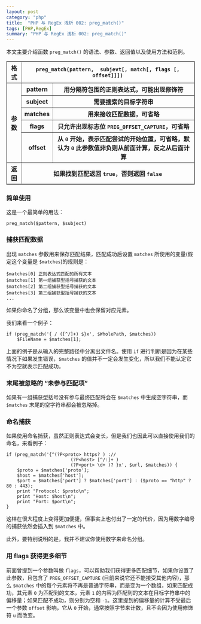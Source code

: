 ```yaml
---
layout: post
category: "php"
title:  "PHP 与 RegEx 浅析 002: preg_match()"
tags: [PHP,RegEx]
summary: "PHP 与 RegEx 浅析 002: preg_match()"
---
```

本文主要介绍函数 `preg_match()` 的语法、参数、返回值以及使用方法和范例。  
  
<table border="1" class="table table-bordered table-striped table-condensed">
<tr>
<th>格式</th>
<th colspan="2"><code>preg_match(pattern,  subjevt[, match[, flags [, offset]]])</code></th>
</tr>
<tr><th rowspan="5">参数</th>
<th>pattern</th><th>用分隔符包围的正则表达式，可能出现修饰符</th></tr>
<tr><th>subject</th><th>需要搜索的目标字符串</th></tr>
<tr><th>matches</th><th>用来接收匹配数据，可省略</th></tr>
<tr><th>flags</th><th>只允许出现标志位 <code>PREG_OFFSET_CAPTURE</code>，可省略</th></tr>
<tr><th>offset</th><th>从 <code>0</code> 开始，表示匹配尝试的开始位置，可省略，默认为 <code>0</code> 此参数值非负则从前面计算，反之从后面计算</th></tr>
<tr><th>返回</th><th colspan="2">如果找到匹配返回 <code>true</code>，否则返回 <code>false</code></th></tr>
</table>

### 简单使用

这是一个最简单的用法：

	preg_match($pattern, $subject)


### 捕获匹配数据

出现 `matches` 参数用来保存匹配结果，匹配成功后设置 `matches` 所使用的变量(假定这个变量是 `$matches`)的规则是：
	
	$matches[0] 正则表达式匹配的所有文本
	$matches[1] 第一组捕获型括号捕获的文本
	$matches[2] 第二组捕获型括号捕获的文本
	$matches[3] 第三组捕获型括号捕获的文本
	...

如果你命名了分组，那么该变量中也会保留对应元素。

我们来看一个例子：

	if (preg_match('{ / ([^/]+) $}x', $WholePath, $matches))
		$FileName = $matches[1];

上面的例子是从输入的完整路径中分离出文件名。使用 `if` 进行判断是因为在某些情况下如果发生错误，`$matches` 的值并不一定会发生变化，所以我们不能认定它不为空就表示匹配成功。

### 末尾被忽略的 “未参与匹配项”

如果有一组捕获型括号没有参与最终匹配将会在 `$matches` 中生成空字符串，而 `$matches` 末尾的空字符串都会被忽略掉。

### 命名捕获

如果使用命名捕获，虽然正则表达式会变长，但是我们也因此可以直接使用我们的命名，来看例子：

	if (preg_match('{^(?P<proto> https? ) ://
							(?P<host> [^/:]+ )
							(?P<port> \d+ )? }x', $url, $matches)) {
		$proto = $matches['proto'];
		$host = $matches['host'];
		$port = $matches['port'] ? $matches['port'] : ($proto == "http" ? 80 : 443);
		print "Protocol: $proto\n";
		print "Host: $host\n";
		print "Port: $port\n";
	}

这样在很大程度上变得更加便捷，但事实上也付出了一定的代价，因为用数字编号的捕获依然会插入到 `$matches` 中。

此外，要特别说明的是，我并不建议你使用数字来命名分组。

### 用 flags 获得更多细节

前面曾提到一个参数叫做 `flags`，可以帮助我们获得更多匹配细节，如果你设置了此参数，且包含了 `PREG_OFFSET_CAPTURE` (目前来说它还不能接受其他内容)，那么 `$matches` 中的每个元素将不再是普通字符串，而是变为一个数组，如果匹配成功，其元素 `0` 为匹配到的文本，元素 `1` 的内容为匹配到的文本在目标字符串中的偏移量；如果匹配不成功，则分别为空和 `-1`。这里提到的偏移量的计算不受最后一个参数 `offset` 影响，它从 `0` 开始，通常按照字节来计数，且不会因为使用修饰符 `u` 而改变。



